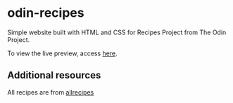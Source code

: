 # odin-recipes

Simple website built with HTML and CSS for Recipes Project from The Odin Project.

To view the live preview, access [here](https://andfxx27.github.io/odin-recipes).

## Additional resources

All recipes are from [allrecipes](https://www.allrecipes.com/)
